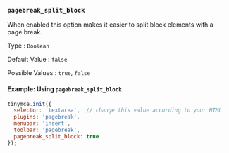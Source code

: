 ### `pagebreak_split_block`

When enabled this option makes it easier to split block elements with a page break.

Type
: `Boolean`

Default Value
: `false`

Possible Values
: `true`, `false`

#### Example: Using `pagebreak_split_block`

```js
tinymce.init({
  selector: 'textarea',  // change this value according to your HTML
  plugins: 'pagebreak',
  menubar: 'insert',
  toolbar: 'pagebreak',
  pagebreak_split_block: true
});
```

